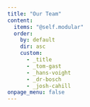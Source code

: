```yaml
---
title: "Our Team"
content:
  items: "@self.modular"
  order:
    by: default
    dir: asc
    custom:
      - _title
      - _tom-gast
      - _hans-voight
      - _dr-bosch
      - _josh-cahill
onpage_menu: false
---
```


